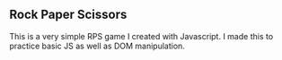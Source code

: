 ## Rock Paper Scissors

This is a very simple RPS game I created with Javascript. I made this to practice basic JS as well as DOM manipulation.